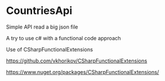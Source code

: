 # CountriesApi

Simple API read a big json file

A try to use c# with a functional code approach

Use of CSharpFunctionalExtensions

https://github.com/vkhorikov/CSharpFunctionalExtensions

https://www.nuget.org/packages/CSharpFunctionalExtensions/
